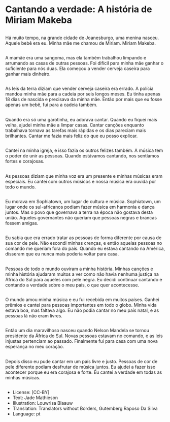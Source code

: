 # Cantando a verdade: A história de Miriam Makeba

##
Há muito tempo, na grande cidade de Joanesburgo, uma menina nasceu. Aquele bebê era eu. Minha mãe me chamou de Miriam. Miriam Makeba.

##
A mamãe era uma sangoma, mas ela também trabalhou limpando e arrumando as casas de outras pessoas. Foi difícil para minha mãe ganhar o suficiente para nós duas. Ela começou a vender cerveja caseira para ganhar mais dinheiro.

##
As leis da terra diziam que vender cerveja caseira era errado. A polícia mandou minha mãe para a cadeia por seis longos meses. Eu tinha apenas 18 dias de nascida e precisava da minha mãe. Então por mais que eu fosse apenas um bebê, fui para a cadeia também.

##
Quando era só uma garotinha, eu adorava cantar. Quando eu fiquei mais velha, ajudei minha mãe a limpar casas. Cantar canções enquanto trabalhava tornava as tarefas mais rápidas e os dias pareciam mais brilhantes. Cantar me fazia mais feliz do que eu posso explicar.

##
Cantei na minha igreja, e isso fazia os outros felizes também. A música tem o poder de unir as pessoas. Quando estávamos cantando, nos sentíamos fortes e corajosas.

##
As pessoas diziam que minha voz era um presente e minhas músicas eram especiais. Eu cantei com outros músicos e nossa música era ouvida por todo o mundo.

##
Eu morava em Sophiatown, um lugar de cultura e música. Sophiatown, um lugar onde os sul-africanos podiam fazer música em harmonia e dança juntos. Mas o povo que governava a terra na época não gostava desta união. Aqueles governantes não queriam que pessoas negras e brancas fossem amigas.

##
Eu sabia que era errado tratar as pessoas de forma diferente por causa de sua cor de pele. Não escondi minhas crenças, e então aquelas pessoas no comando me queriam fora do país. Quando eu estava cantando na América, disseram que eu nunca mais poderia voltar para casa.

##
Pessoas de todo o mundo ouviram a minha história. Minhas canções e minha história ajudaram muitos a ver como não havia nenhuma justiça na África do Sul para aqueles com pele negra. Eu decidi continuar cantando e contando a verdade sobre o meu país, o que quer acontecesse.

##
O mundo amou minha música e eu fui recebida em muitos países. Ganhei prêmios e cantei para pessoas importantes em todo o globo. Minha vida estava boa, mas faltava algo. Eu não podia cantar no meu país natal, e as pessoas lá não eram livres.

##
Então um dia maravilhoso nasceu quando Nelson Mandela se tornou presidente da África do Sul. Novas pessoas estavam no comando, e as leis injustas pertenciam ao passado. Finalmente fui para casa com uma nova esperança no meu coração.

##
Depois disso eu pude cantar em um país livre e justo. Pessoas de cor de pele diferente podiam desfrutar de música juntos. Eu ajudei a fazer isso acontecer porque eu era corajosa e forte. Eu cantei a verdade em todas as minhas músicas.

##
* License: [CC-BY]
* Text: Jade Mathieson
* Illustration: Louwrisa Blaauw
* Translation: Translators without Borders, Gutemberg Raposo Da Silva
* Language: pt
